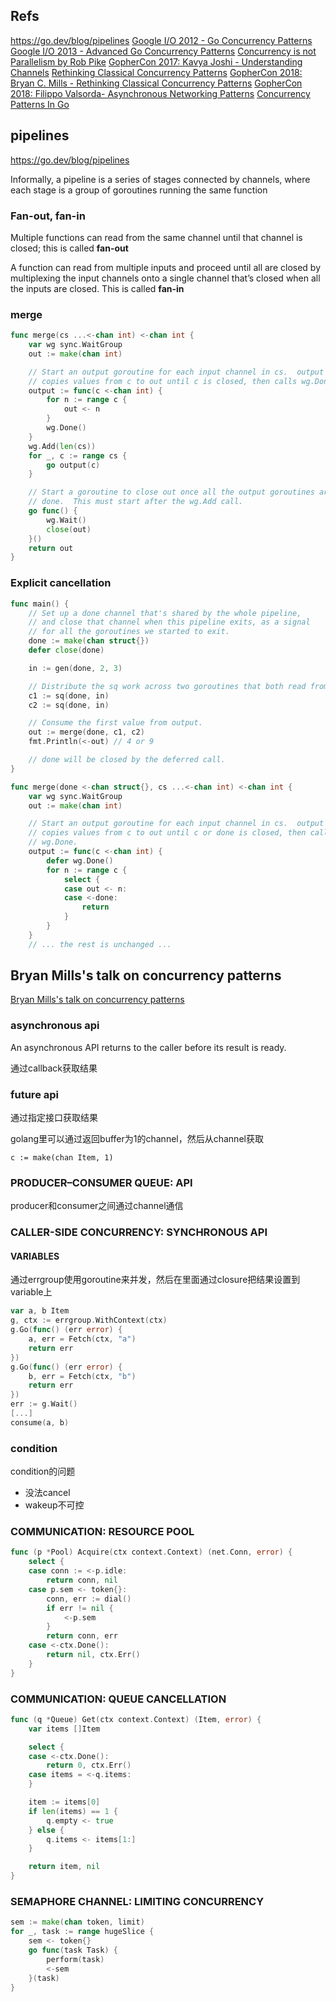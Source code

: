 
## Refs

<https://go.dev/blog/pipelines>
[Google I/O 2012 - Go Concurrency Patterns](https://www.youtube.com/watch?v=f6kdp27TYZs)
[Google I/O 2013 - Advanced Go Concurrency Patterns](https://www.youtube.com/watch?v=QDDwwePbDtw)
[Concurrency is not Parallelism by Rob Pike](https://www.youtube.com/watch?v=oV9rvDllKEg)
[GopherCon 2017: Kavya Joshi - Understanding Channels](https://www.youtube.com/watch?v=KBZlN0izeiY)
[Rethinking Classical Concurrency Patterns](https://drive.google.com/file/d/1nPdvhB0PutEJzdCq5ms6UI58dp50fcAN/view)
[GopherCon 2018: Bryan C. Mills - Rethinking Classical Concurrency Patterns](https://www.youtube.com/watch?v=5zXAHh5tJqQ)
[GopherCon 2018: Filippo Valsorda- Asynchronous Networking Patterns](https://www.youtube.com/watch?v=afSiVelXDTQ)
[Concurrency Patterns In Go](https://www.youtube.com/watch?v=YEKjSzIwAdA)

## pipelines

<https://go.dev/blog/pipelines>

Informally, a pipeline is a series of stages connected by channels, where each stage is a group of goroutines running the same function

### Fan-out, fan-in

Multiple functions can read from the same channel until that channel is closed; this is called **fan-out**

A function can read from multiple inputs and proceed until all are closed by multiplexing the input channels onto a single channel that’s closed when all the inputs are closed. This is called **fan-in**

### merge

```go
func merge(cs ...<-chan int) <-chan int {
    var wg sync.WaitGroup
    out := make(chan int)

    // Start an output goroutine for each input channel in cs.  output
    // copies values from c to out until c is closed, then calls wg.Done.
    output := func(c <-chan int) {
        for n := range c {
            out <- n
        }
        wg.Done()
    }
    wg.Add(len(cs))
    for _, c := range cs {
        go output(c)
    }

    // Start a goroutine to close out once all the output goroutines are
    // done.  This must start after the wg.Add call.
    go func() {
        wg.Wait()
        close(out)
    }()
    return out
}
```

### Explicit cancellation

```go
func main() {
    // Set up a done channel that's shared by the whole pipeline,
    // and close that channel when this pipeline exits, as a signal
    // for all the goroutines we started to exit.
    done := make(chan struct{})
    defer close(done)          

    in := gen(done, 2, 3)

    // Distribute the sq work across two goroutines that both read from in.
    c1 := sq(done, in)
    c2 := sq(done, in)

    // Consume the first value from output.
    out := merge(done, c1, c2)
    fmt.Println(<-out) // 4 or 9

    // done will be closed by the deferred call.      
}

func merge(done <-chan struct{}, cs ...<-chan int) <-chan int {
    var wg sync.WaitGroup
    out := make(chan int)

    // Start an output goroutine for each input channel in cs.  output
    // copies values from c to out until c or done is closed, then calls
    // wg.Done.
    output := func(c <-chan int) {
        defer wg.Done()
        for n := range c {
            select {
            case out <- n:
            case <-done:
                return
            }
        }
    }
    // ... the rest is unchanged ...
```

## Bryan Mills's talk on concurrency patterns

[Bryan Mills's talk on concurrency patterns](https://drive.google.com/file/d/1nPdvhB0PutEJzdCq5ms6UI58dp50fcAN/view)

### asynchronous api

An asynchronous API returns to the caller before its result is ready.

通过callback获取结果

### future api

通过指定接口获取结果

golang里可以通过返回buffer为1的channel，然后从channel获取

`c := make(chan Item, 1)`

### PRODUCER–CONSUMER QUEUE: API

producer和consumer之间通过channel通信

### CALLER-SIDE CONCURRENCY: SYNCHRONOUS API

#### VARIABLES

通过errgroup使用goroutine来并发，然后在里面通过closure把结果设置到variable上

```go
var a, b Item
g, ctx := errgroup.WithContext(ctx)
g.Go(func() (err error) {
    a, err = Fetch(ctx, "a")
    return err
})
g.Go(func() (err error) {
    b, err = Fetch(ctx, "b")
    return err
})
err := g.Wait()
[...]
consume(a, b)
```

### condition

condition的问题
- 没法cancel
- wakeup不可控

### COMMUNICATION: RESOURCE POOL

```go
func (p *Pool) Acquire(ctx context.Context) (net.Conn, error) {
    select {
    case conn := <-p.idle:
        return conn, nil
    case p.sem <- token{}:
        conn, err := dial()
        if err != nil {
            <-p.sem
        }
        return conn, err
    case <-ctx.Done():
        return nil, ctx.Err()
    }
}
```

### COMMUNICATION: QUEUE CANCELLATION

```go
func (q *Queue) Get(ctx context.Context) (Item, error) {
    var items []Item

    select {
    case <-ctx.Done():
        return 0, ctx.Err()
    case items = <-q.items:
    }

    item := items[0]
    if len(items) == 1 {
        q.empty <- true
    } else {
        q.items <- items[1:]
    }

    return item, nil
}
```

### SEMAPHORE CHANNEL: LIMITING CONCURRENCY

```go
sem := make(chan token, limit)
for _, task := range hugeSlice {
    sem <- token{}
    go func(task Task) {
        perform(task)
        <-sem
    }(task)
}
```
